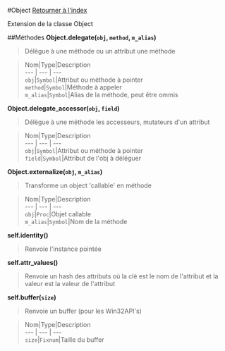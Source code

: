 #Object
[Retourner à l'index](README.md)

Extension de la classe Object

##Méthodes
**Object.delegate(`obj`, `method`, `m_alias`)**

> Délègue à une méthode ou un attribut une méthode  
  
> Nom|Type|Description  
--- | --- | ---  
`obj`|`Symbol`|Attribut ou méthode à pointer  
`method`|`Symbol`|Méthode à appeler  
`m_alias`|`Symbol`|Alias de la méthode, peut être ommis  
  




**Object.delegate_accessor(`obj`, `field`)**

> Délègue à une méthode les accesseurs, mutateurs d'un attribut  
  
> Nom|Type|Description  
--- | --- | ---  
`obj`|`Symbol`|Attribut ou méthode à pointer  
`field`|`Symbol`|Attribut de l'obj à déléguer  
  




**Object.externalize(`obj`, `m_alias`)**

> Transforme un object 'callable' en méthode  
  
> Nom|Type|Description  
--- | --- | ---  
`obj`|`Proc`|Objet callable  
`m_alias`|`Symbol`|Nom de la méthode  
  




**self.identity()**

> Renvoie l'instance pointée  
  
>   




**self.attr_values()**

> Renvoie un hash des attributs où la clé est le nom de l'attribut
                            et la valeur est la valeur de l'attribut  
  
>   




**self.buffer(`size`)**

> Renvoie un buffer (pour les Win32API's)  
  
> Nom|Type|Description  
--- | --- | ---  
`size`|`Fixnum`|Taille du buffer  
  




